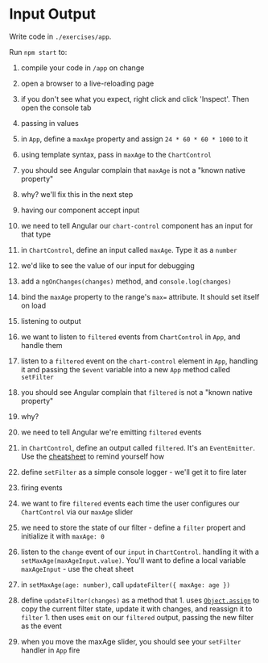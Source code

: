 # Input Output

Write code in `./exercises/app`.

Run `npm start` to:

1. compile your code in `/app` on change
1. open a browser to a live-reloading page
1. if you don't see what you expect, right click and click 'Inspect'. Then open the console tab

1. passing in values
  1. in `App`, define a `maxAge` property and assign `24 * 60 * 60 * 1000` to it
  1. using template syntax, pass in `maxAge` to the `ChartControl`
  1. you should see Angular complain that `maxAge` is not a "known native property"
  1. why? we'll fix this in the next step
1. having our component accept input
  1. we need to tell Angular our `chart-control` component has an input for that type
  1. in `ChartControl`, define an input called `maxAge`. Type it as a `number`
  1. we'd like to see the value of our input for debugging
  1. add a `ngOnChanges(changes)` method, and `console.log(changes)`
  1. bind the `maxAge` property to the range's `max=` attribute. It should set itself on load
1. listening to output
  1. we want to listen to `filtered` events from `ChartControl` in `App`, and handle them
  1. listen to a `filtered` event on the `chart-control` element in `App`, handling it and passing the `$event` variable into a new `App` method called `setFilter`
  1. you should see Angular complain that `filtered` is not a "known native property"
  1. why?
  1. we need to tell Angular we're emitting `filtered` events
  1. in `ChartControl`, define an output called `filtered`. It's an `EventEmitter`. Use the [cheatsheet](https://angular.io/docs/ts/latest/cheatsheet.html) to remind yourself how
  1. define `setFilter` as a simple console logger - we'll get it to fire later
1. firing events
  1. we want to fire `filtered` events each time the user configures our `ChartControl` via our `maxAge` slider
  1. we need to store the state of our filter - define a `filter` propert and initialize it with `maxAge: 0`
  1. listen to the `change` event of our `input` in `ChartControl`. handling it with a `setMaxAge(maxAgeInput.value)`. You'll want to define a local variable `maxAgeInput` - use the cheat sheet
  1. in `setMaxAge(age: number)`, call `updateFilter({ maxAge: age })`
  1. define `updateFilter(changes)` as a method that
    1. uses [`Object.assign`](https://developer.mozilla.org/en/docs/Web/JavaScript/Reference/Global_Objects/Object/assign) to copy the current filter state, update it with changes, and reassign it to `filter`
    1. then uses `emit` on our `filtered` output, passing the new filter as the event
  1. when you move the maxAge slider, you should see your `setFilter` handler in `App` fire

